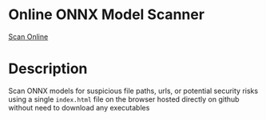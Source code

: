 # Online ONNX Model Scanner
[Scan Online](https://sorainnosia.github.io)

# Description
Scan ONNX models for suspicious file paths, urls, or potential security risks using a single `index.html` file on the browser hosted directly on github without need to download any executables 
